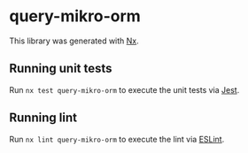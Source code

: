 # query-mikro-orm

This library was generated with [Nx](https://nx.dev).

## Running unit tests

Run `nx test query-mikro-orm` to execute the unit tests via [Jest](https://jestjs.io).

## Running lint

Run `nx lint query-mikro-orm` to execute the lint via [ESLint](https://eslint.org/).
